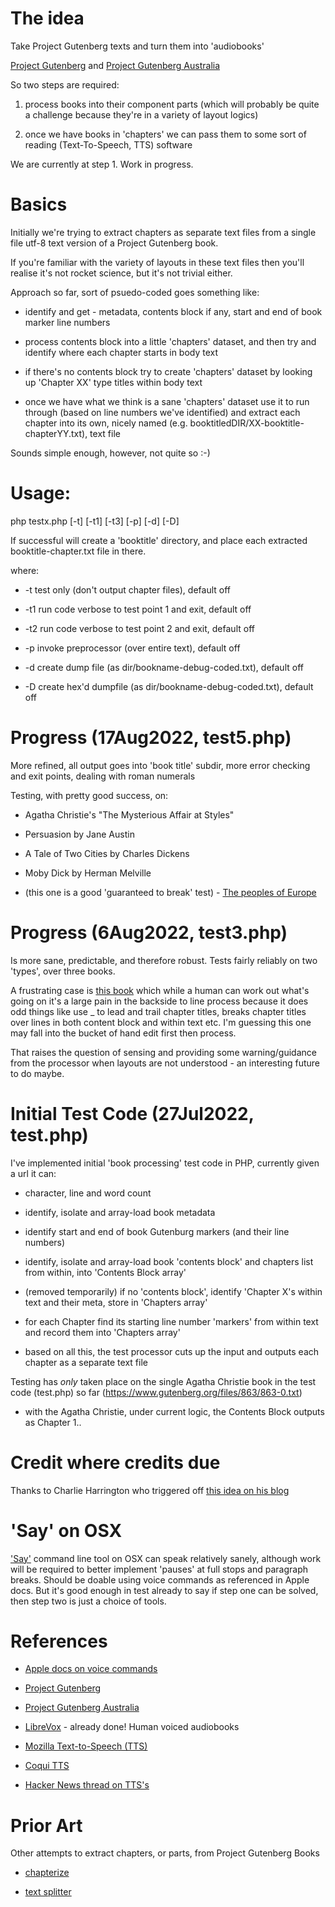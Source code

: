 

# The idea

Take Project Gutenberg texts and turn them into 'audiobooks'

[Project Gutenberg](https://www.gutenberg.org) and [Project Gutenberg Australia](https://www.gutenberg.net.au/)

So two steps are required:

1. process books into their component parts (which will probably be quite a challenge because they're in a variety of layout logics)

2. once we have books in 'chapters' we can pass them to some sort of reading (Text-To-Speech, TTS) software

We are currently at step 1. Work in progress.

# Basics

Initially we're trying to extract chapters as separate text files from a single file utf-8 text version of a Project Gutenberg book.

If you're familiar with the variety of layouts in these text files then you'll realise it's not rocket science, but it's not trivial either.

Approach so far, sort of psuedo-coded goes something like:

*	identify and get - metadata, contents block if any, start and end of book marker line numbers

* 	process contents block into a little 'chapters' dataset, and then try and identify where each chapter starts in body text

* 	if there's no contents block try to create 'chapters' dataset by looking up 'Chapter XX' type titles within body text

* 	once we have what we think is a sane 'chapters' dataset use it to run through (based on line numbers we've identified) and extract each chapter into its own, nicely named (e.g. booktitledDIR/XX-booktitle-chapterYY.txt), text file 

Sounds simple enough, however, not quite so :-) 

# Usage:

php testx.php [-t] [-t1] [-t3] [-p] [-d] [-D]

If successful will create a 'booktitle' directory, and place each extracted booktitle-chapter.txt file in there. 

where:

* -t test only (don't output chapter files), default off

* -t1 run code verbose to test point 1 and exit, default off

* -t2 run code verbose to test point 2 and exit, default off

* -p invoke preprocessor (over entire text), default off

* -d create dump file (as dir/bookname-debug-coded.txt), default off

* -D create hex'd dumpfile (as dir/bookname-debug-coded.txt), default off


# Progress (17Aug2022, test5.php)

More refined, all output goes into 'book title' subdir, more error checking and exit points, dealing with roman numerals

Testing, with pretty good success, on:

* Agatha Christie's "The Mysterious Affair at Styles" 

* Persuasion by Jane Austin

* A Tale of Two Cities by Charles Dickens 

* Moby Dick by Herman Melville

* (this one is a good 'guaranteed to break' test) - [The peoples of Europe](https://www.gutenberg.org/cache/epub/68562/pg68562.txt)



# Progress (6Aug2022, test3.php)

Is more sane, predictable, and therefore robust. Tests fairly reliably on two 'types', over three books.

A frustrating case is [this book](https://www.gutenberg.org/cache/epub/68562/pg68562.txt) which while a human can work out what's going on it's a large pain in the backside to line process because it does odd things like use _ to lead and trail chapter titles, breaks chapter titles over lines in both content block and within text etc. I'm guessing this one may fall into the bucket of hand edit first then process.

That raises the question of sensing and providing some warning/guidance from the processor when layouts are not understood - an interesting future to do maybe.


# Initial Test Code (27Jul2022, test.php)

I've implemented initial 'book processing' test code in PHP, currently given a url it can:

* character, line and word count

* identify, isolate and array-load book metadata

* identify start and end of book Gutenburg markers (and their line numbers)

* identify, isolate and array-load book 'contents block' and chapters list from within, into 'Contents Block array'

* (removed temporarily) if no 'contents block', identify 'Chapter X's within text and their meta, store in 'Chapters array'

* for each Chapter find its starting line number 'markers' from within text and record them into 'Chapters array'

* based on all this, the test processor cuts up the input and outputs each chapter as a separate text file


Testing has *only* taken place on the single Agatha Christie book in the test code (test.php) so far (https://www.gutenberg.org/files/863/863-0.txt)

* with the Agatha Christie, under current logic, the Contents Block outputs as Chapter 1..



# Credit where credits due

Thanks to Charlie Harrington who triggered off [this idea on his blog](https://www.charlieharrington.com/flow-and-creative-computing/)



# 'Say' on OSX

['Say'](https://ss64.com/osx/say.html) command line tool on OSX can speak relatively sanely, although work will be required to better implement 'pauses' at full stops and paragraph breaks. Should be doable using voice commands as referenced in Apple docs. But it's good enough in test already to say if step one can be solved, then step two is just a choice of tools.



# References

* [Apple docs on voice commands](https://developer.apple.com/library/archive/documentation/UserExperience/Conceptual/SpeechSynthesisProgrammingGuide/FineTuning/FineTuning.html#//apple_ref/doc/uid/TP40004365-CH5-SW11)

* [Project Gutenberg](https://www.gutenberg.org)

* [Project Gutenberg Australia](https://www.gutenberg.net.au/)

* [LibreVox](https://librivox.org/) - already done! Human voiced audiobooks

* [Mozilla Text-to-Speech (TTS)](https://github.com/mozilla/TTS)

* [Coqui TTS](https://github.com/coqui-ai/TTS)

* [Hacker News thread on TTS's](https://news.ycombinator.com/item?id=32380045)



# Prior Art

Other attempts to extract chapters, or parts, from Project Gutenberg Books

* [chapterize](https://github.com/JonathanReeve/chapterize)

* [text splitter](https://github.com/jdmartin/gutenberg-text-splitter)



